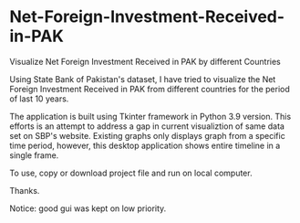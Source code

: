 # Net-Foreign-Investment-Received-in-PAK
Visualize Net Foreign Investment Received in PAK by different Countries


Using State Bank of Pakistan's dataset, I have tried to visualize the Net Foreign Investment Received in PAK from different countries for the period of last 10 years.

The application is built using Tkinter framework in Python 3.9 version. This efforts is an attempt to address a gap in current visualiztion of same data set on SBP's website. Existing graphs only displays graph from a specific time period, however, this desktop application shows entire timeline in a single frame.

To use, copy or download project file and run on local computer. 

Thanks. 

Notice: good gui was kept on low priority.
